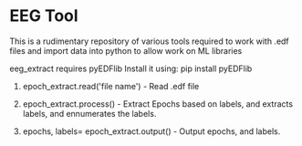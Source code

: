 # EEG Tool
This is a rudimentary repository of various tools required to work with .edf files and import data into python to allow work on ML libraries

eeg_extract requires pyEDFlib 
Install it using: 
pip install pyEDFlib

1. epoch_extract.read('file name') - Read .edf file 

2. epoch_extract.process() - Extract Epochs based on labels, and extracts labels, and ennumerates the labels. 

3. epochs, labels= epoch_extract.output() - Output epochs, and labels. 
